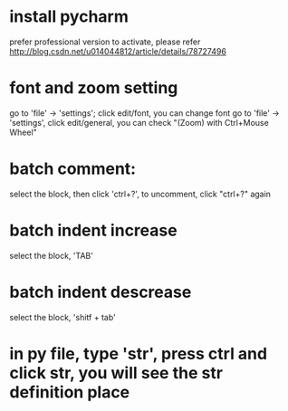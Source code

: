 # install pycharm
prefer professional version
to activate, please refer http://blog.csdn.net/u014044812/article/details/78727496

# font and zoom setting
go to 'file' -> 'settings'; click edit/font, you can change font
go to 'file' -> 'settings', click edit/general, you can check "(Zoom) with Ctrl+Mouse Wheel"


# batch comment:
select the block, then click 'ctrl+?', to uncomment, click "ctrl+?" again

# batch indent increase
select the block, 'TAB'

# batch indent descrease
select the block, 'shitf + tab'

# in py file, type 'str', press ctrl and click str, you will see the str definition place
